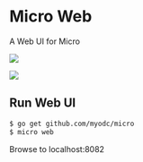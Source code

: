 # Micro Web

A Web UI for Micro

<img src="https://github.com/myodc/micro/blob/master/web/web2.png">
<p/>
<img src="https://github.com/myodc/micro/blob/master/web/web1.png">


## Run Web UI
```bash
$ go get github.com/myodc/micro
$ micro web
```

Browse to localhost:8082
